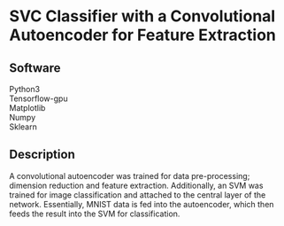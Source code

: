 # SVC Classifier with a Convolutional Autoencoder for Feature Extraction

## Software
Python3\
Tensorflow-gpu\
Matplotlib\
Numpy\
Sklearn

## Description
A convolutional autoencoder was trained for data pre-processing; dimension reduction and feature extraction. Additionally, an SVM was trained for image classification and attached to the central layer of the network. Essentially, MNIST data is fed into the autoencoder, which then feeds the result into the SVM for classification.  
